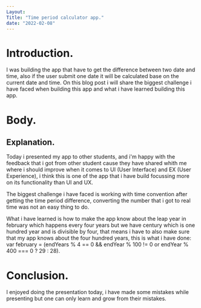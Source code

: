 ```yaml
---
Layout: 
Title: "Time period calculator app."
date: "2022-02-08"
---
```


# Introduction.

I was building the app that have to get the difference between two date and time, also if the user submit one date it will be calculated base on the current date and time. On this blog post i will share the biggest challenge i have faced when building this app and what i have learned building this app.

# Body.

## Explanation. 

Today i presented my app to other students, and i'm happy with the feedback that i got from other student cause they have shared whith me where i should improve when it comes to UI (User Interface) and EX (User Experience), i think this is one of the app that i have build focussing more on its functionality than UI and UX.

The biggest challenge i have faced is working with time convention after getting the time period difference, converting the number that i got to real time was not an easy thing to do. 

What i have learned is how to make the app know about the leap year in february which happens every four years but we have century which is one hundred year and is divisible by four, that means i have to also make sure that my app knows about the four hundred years, this is what i have done: var february = (endYears % 4 == 0 && endYear % 100 != 0 or endYear % 400 === 0 ? 29 : 28).


# Conclusion.

I enjoyed doing the presentation today, i have made some mistakes while presenting but one can only learn and grow from their mistakes.


